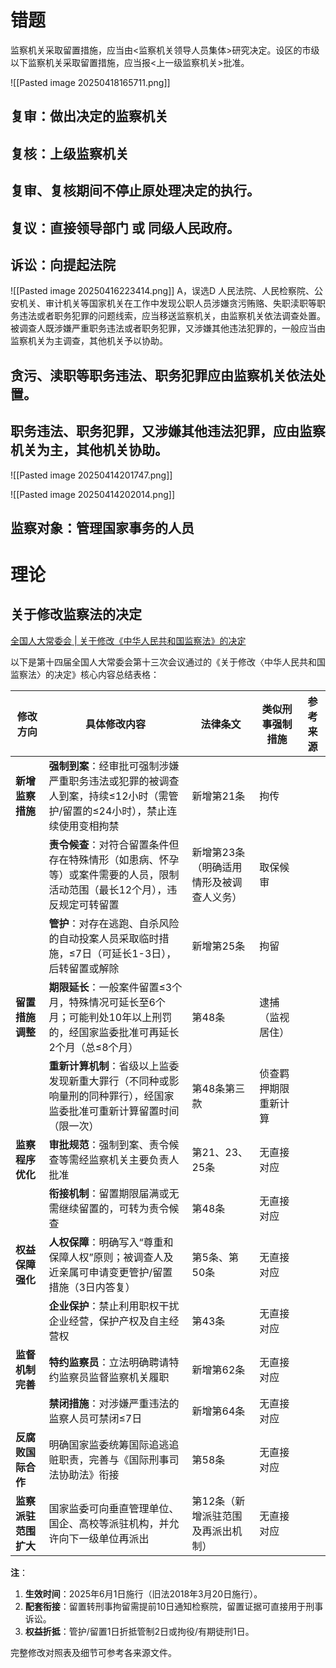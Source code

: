 # 错题



监察机关采取留置措施，应当由<监察机关领导人员集体>研究决定。设区的市级以下监察机关采取留置措施，应当报<上一级监察机关>批准。

![[Pasted image 20250418165711.png]]

## 复审：做出决定的监察机关
## 复核：上级监察机关
## 复审、复核期间不停止原处理决定的执行。

## 复议：直接领导部门 或 同级人民政府。
## 诉讼：向提起法院

![[Pasted image 20250416223414.png]]
A，误选D
人民法院、人民检察院、公安机关、审计机关等国家机关在工作中发现公职人员涉嫌贪污贿赂、失职渎职等职务违法或者职务犯罪的问题线索，应当移送监察机关，由监察机关依法调查处置。被调查人既涉嫌严重职务违法或者职务犯罪，又涉嫌其他违法犯罪的，一般应当由监察机关为主调查，其他机关予以协助。
## 贪污、渎职等职务违法、职务犯罪应由监察机关依法处置。
## 职务违法、职务犯罪，又涉嫌其他违法犯罪，应由监察机关为主，其他机关协助。

![[Pasted image 20250414201747.png]]

![[Pasted image 20250414202014.png]]
## 监察对象：管理国家事务的人员

# 理论
## 关于修改监察法的决定
[全国人大常委会 | 关于修改《中华人民共和国监察法》的决定](https://mp.weixin.qq.com/s?__biz=MzU3ODUxNDM5Ng==&mid=2247574820&idx=2&sn=910995149ce9d6385f12b8a28489c3f2&chksm=fce34add0a0e9989ee0e005bbde6ae7da245dd2d4bd5ab40ee5fce7c77baf392efec9cb88803#rd)

以下是第十四届全国人大常委会第十三次会议通过的《关于修改〈中华人民共和国监察法〉的决定》核心内容总结表格：

|​**修改方向**​|​**具体修改内容**​|​**法律条文**​|​**类似刑事强制措施**​|​**参考来源**​|
|---|---|---|---|---|
|​**新增监察措施**​|​**强制到案**​：经审批可强制涉嫌严重职务违法或犯罪的被调查人到案，持续≤12小时（需管护/留置的≤24小时），禁止连续使用变相拘禁|新增第21条|拘传||
||​**责令候查**​：对符合留置条件但存在特殊情形（如患病、怀孕等）或案件需要的人员，限制活动范围（最长12个月），违反规定可转留置|新增第23条（明确适用情形及被调查人义务）|取保候审||
||​**管护**​：对存在逃跑、自杀风险的自动投案人员采取临时措施，≤7日（可延长1-3日），后转留置或解除|新增第25条|拘留||
|​**留置措施调整**​|​**期限延长**​：一般案件留置≤3个月，特殊情况可延长至6个月；可能判处10年以上刑罚的，经国家监委批准可再延长2个月（总≤8个月）|第48条|逮捕（监视居住）||
||​**重新计算机制**​：省级以上监委发现新重大罪行（不同种或影响量刑的同种罪行），经国家监委批准可重新计算留置时间（限一次）|第48条第三款|侦查羁押期限重新计算||
|​**监察程序优化**​|​**审批规范**​：强制到案、责令候查等需经监察机关主要负责人批准|第21、23、25条|无直接对应||
||​**衔接机制**​：留置期限届满或无需继续留置的，可转为责令候查|第48条|无直接对应||
|​**权益保障强化**​|​**人权保障**​：明确写入“尊重和保障人权”原则；被调查人及近亲属可申请变更管护/留置措施（3日内答复）|第5条、第50条|无直接对应||
||​**企业保护**​：禁止利用职权干扰企业经营，保护产权及自主经营权|第43条|无直接对应||
|​**监督机制完善**​|​**特约监察员**​：立法明确聘请特约监察员监督监察机关履职|新增第62条|无直接对应||
||​**禁闭措施**​：对涉嫌严重违法的监察人员可禁闭≤7日|新增第64条|无直接对应||
|​**反腐败国际合作**​|明确国家监委统筹国际追逃追赃职责，完善与《国际刑事司法协助法》衔接|第58条|无直接对应||
|​**监察派驻范围扩大**​|国家监委可向垂直管理单位、国企、高校等派驻机构，并允许向下一级单位再派出|第12条（新增派驻范围及再派出机制）|无直接对应||

​**注**​：

1. ​**生效时间**​：2025年6月1日施行（旧法2018年3月20日施行）。
2. ​**配套衔接**​：留置转刑事拘留需提前10日通知检察院，留置证据可直接用于刑事诉讼。
3. ​**权益折抵**​：管护/留置1日折抵管制2日或拘役/有期徒刑1日。

完整修改对照表及细节可参考各来源文件。

